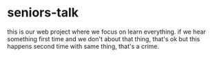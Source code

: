 # seniors-talk
this is our web project where we focus on learn everything. 
if we hear something first time and we don't about that thing, that's ok but this happens second time with same thing, that's a crime.
